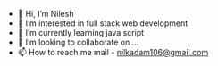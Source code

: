 - 👋 Hi, I’m Nilesh
- 👀 I’m interested in full stack web development 
- 🌱 I’m currently learning java script
- 💞️ I’m looking to collaborate on ...
- 📫 How to reach me mail - nilkadam106@gmail.com

<!---
nilkadam106/nilkadam106 is a ✨ special ✨ repository because its `README.md` (this file) appears on your GitHub profile.
You can click the Preview link to take a look at your changes.
--->
